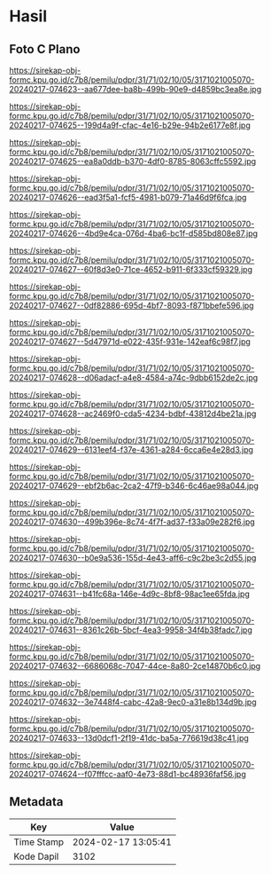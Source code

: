 # Hasil

## Foto C Plano

https://sirekap-obj-formc.kpu.go.id/c7b8/pemilu/pdpr/31/71/02/10/05/3171021005070-20240217-074623--aa677dee-ba8b-499b-90e9-d4859bc3ea8e.jpg

https://sirekap-obj-formc.kpu.go.id/c7b8/pemilu/pdpr/31/71/02/10/05/3171021005070-20240217-074625--199d4a9f-cfac-4e16-b29e-94b2e6177e8f.jpg

https://sirekap-obj-formc.kpu.go.id/c7b8/pemilu/pdpr/31/71/02/10/05/3171021005070-20240217-074625--ea8a0ddb-b370-4df0-8785-8063cffc5592.jpg

https://sirekap-obj-formc.kpu.go.id/c7b8/pemilu/pdpr/31/71/02/10/05/3171021005070-20240217-074626--ead3f5a1-fcf5-4981-b079-71a46d9f6fca.jpg

https://sirekap-obj-formc.kpu.go.id/c7b8/pemilu/pdpr/31/71/02/10/05/3171021005070-20240217-074626--4bd9e4ca-076d-4ba6-bc1f-d585bd808e87.jpg

https://sirekap-obj-formc.kpu.go.id/c7b8/pemilu/pdpr/31/71/02/10/05/3171021005070-20240217-074627--60f8d3e0-71ce-4652-b911-6f333cf59329.jpg

https://sirekap-obj-formc.kpu.go.id/c7b8/pemilu/pdpr/31/71/02/10/05/3171021005070-20240217-074627--0df82886-695d-4bf7-8093-f871bbefe596.jpg

https://sirekap-obj-formc.kpu.go.id/c7b8/pemilu/pdpr/31/71/02/10/05/3171021005070-20240217-074627--5d47971d-e022-435f-931e-142eaf6c98f7.jpg

https://sirekap-obj-formc.kpu.go.id/c7b8/pemilu/pdpr/31/71/02/10/05/3171021005070-20240217-074628--d06adacf-a4e8-4584-a74c-9dbb6152de2c.jpg

https://sirekap-obj-formc.kpu.go.id/c7b8/pemilu/pdpr/31/71/02/10/05/3171021005070-20240217-074628--ac2469f0-cda5-4234-bdbf-43812d4be21a.jpg

https://sirekap-obj-formc.kpu.go.id/c7b8/pemilu/pdpr/31/71/02/10/05/3171021005070-20240217-074629--6131eef4-f37e-4361-a284-6cca6e4e28d3.jpg

https://sirekap-obj-formc.kpu.go.id/c7b8/pemilu/pdpr/31/71/02/10/05/3171021005070-20240217-074629--ebf2b6ac-2ca2-47f9-b346-6c46ae98a044.jpg

https://sirekap-obj-formc.kpu.go.id/c7b8/pemilu/pdpr/31/71/02/10/05/3171021005070-20240217-074630--499b396e-8c74-4f7f-ad37-f33a09e282f6.jpg

https://sirekap-obj-formc.kpu.go.id/c7b8/pemilu/pdpr/31/71/02/10/05/3171021005070-20240217-074630--b0e9a536-155d-4e43-aff6-c9c2be3c2d55.jpg

https://sirekap-obj-formc.kpu.go.id/c7b8/pemilu/pdpr/31/71/02/10/05/3171021005070-20240217-074631--b41fc68a-146e-4d9c-8bf8-98ac1ee65fda.jpg

https://sirekap-obj-formc.kpu.go.id/c7b8/pemilu/pdpr/31/71/02/10/05/3171021005070-20240217-074631--8361c26b-5bcf-4ea3-9958-34f4b38fadc7.jpg

https://sirekap-obj-formc.kpu.go.id/c7b8/pemilu/pdpr/31/71/02/10/05/3171021005070-20240217-074632--6686068c-7047-44ce-8a80-2ce14870b6c0.jpg

https://sirekap-obj-formc.kpu.go.id/c7b8/pemilu/pdpr/31/71/02/10/05/3171021005070-20240217-074632--3e7448f4-cabc-42a8-9ec0-a31e8b134d9b.jpg

https://sirekap-obj-formc.kpu.go.id/c7b8/pemilu/pdpr/31/71/02/10/05/3171021005070-20240217-074633--13d0dcf1-2f19-41dc-ba5a-776619d38c41.jpg

https://sirekap-obj-formc.kpu.go.id/c7b8/pemilu/pdpr/31/71/02/10/05/3171021005070-20240217-074624--f07fffcc-aaf0-4e73-88d1-bc48936faf56.jpg


## Metadata

| Key        | Value               |
| ---------- | ------------------- |
| Time Stamp | 2024-02-17 13:05:41 |
| Kode Dapil | 3102                |



